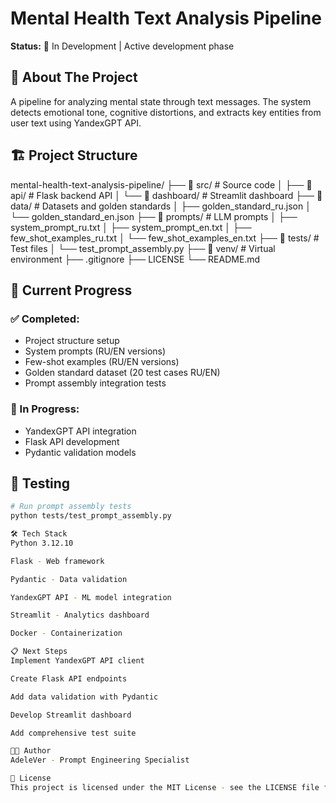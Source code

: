 # Mental Health Text Analysis Pipeline

**Status:** 🚧 In Development | Active development phase

## 📖 About The Project

A pipeline for analyzing mental state through text messages. The system detects emotional tone, cognitive distortions, and extracts key entities from user text using YandexGPT API.

## 🏗️ Project Structure
mental-health-text-analysis-pipeline/
├── 📁 src/ # Source code
│ ├── 📁 api/ # Flask backend API
│ └── 📁 dashboard/ # Streamlit dashboard
├── 📁 data/ # Datasets and golden standards
│ ├── golden_standard_ru.json
│ └── golden_standard_en.json
├── 📁 prompts/ # LLM prompts
│ ├── system_prompt_ru.txt
│ ├── system_prompt_en.txt
│ ├── few_shot_examples_ru.txt
│ └── few_shot_examples_en.txt
├── 📁 tests/ # Test files
│ └── test_prompt_assembly.py
├── 📁 venv/ # Virtual environment
├── .gitignore
├── LICENSE
└── README.md

## 🚀 Current Progress

### ✅ Completed:
- Project structure setup
- System prompts (RU/EN versions)
- Few-shot examples (RU/EN versions) 
- Golden standard dataset (20 test cases RU/EN)
- Prompt assembly integration tests

### 🔄 In Progress:
- YandexGPT API integration
- Flask API development
- Pydantic validation models

## 🧪 Testing

```bash
# Run prompt assembly tests
python tests/test_prompt_assembly.py

🛠️ Tech Stack
Python 3.12.10

Flask - Web framework

Pydantic - Data validation

YandexGPT API - ML model integration

Streamlit - Analytics dashboard

Docker - Containerization

📋 Next Steps
Implement YandexGPT API client

Create Flask API endpoints

Add data validation with Pydantic

Develop Streamlit dashboard

Add comprehensive test suite

👩‍💻 Author
AdeleVer - Prompt Engineering Specialist

📄 License
This project is licensed under the MIT License - see the LICENSE file for details.